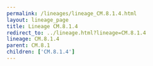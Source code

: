 ```yaml
---
permalink: /lineages/lineage_CM.8.1.4.html
layout: lineage_page
title: Lineage CM.8.1.4
redirect_to: ../lineage.html?lineage=CM.8.1.4
lineage: CM.8.1.4
parent: CM.8.1
children: ['CM.8.1.4']
---
```

